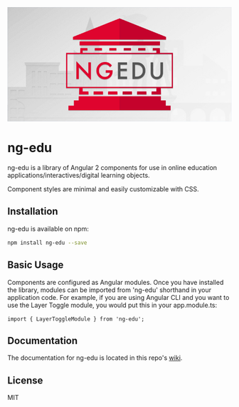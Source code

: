 ![alt text](https://raw.githubusercontent.com/UNLV-Online-Education/ng-edu/master/logo-w-bg.jpg)


# ng-edu
ng-edu is a library of Angular 2 components for use in online education applications/interactives/digital learning objects.

Component styles are minimal and easily customizable with CSS.

## Installation
ng-edu is available on npm:
```bash
npm install ng-edu --save
```

## Basic Usage
Components are configured as Angular modules.  Once you have installed the library, modules can be imported from 'ng-edu' shorthand in your application code.  For example, if you are using Angular CLI and you want to use the Layer Toggle module, you would put this in your app.module.ts:

```
import { LayerToggleModule } from 'ng-edu';
```

## Documentation
The documentation for ng-edu is located in this repo's [wiki](https://github.com/UNLV-Online-Education/ng-edu/wiki).

## License
MIT